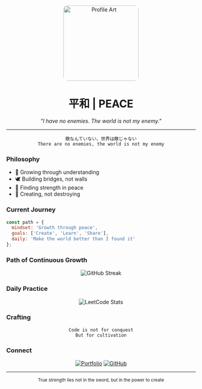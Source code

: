 <!-- Header -->
<div align="center">
<img src="https://hebbkx1anhila5yf.public.blob.vercel-storage.com/artworks-qjyLDaD49oQH7VAB-hdfuXQ-t500x500-HnwD9S8tGUAyofNhsJjF6sICFNlUOZ.webp" width="200" alt="Profile Art" style="border-radius: 10px;"/>
</div>

<h1 align="center">平和 | PEACE</h1>

<p align="center">
  <em>"I have no enemies. The world is not my enemy."</em>
</p>

---

<div align="center">

```
敵なんていない、世界は敵じゃない
There are no enemies, the world is not my enemy
```

</div>

### Philosophy

- 🌱 Growing through understanding
- 🕊️ Building bridges, not walls
- 🌊 Finding strength in peace
- 🌿 Creating, not destroying

### Current Journey

```js
const path = {
  mindset: 'Growth through peace',
  goals: ['Create', 'Learn', 'Share'],
  daily: 'Make the world better than I found it'
};
```

### Path of Continuous Growth

<div align="center">

<!-- Replace username with your GitHub username -->
<img src="https://github-readme-streak-stats.herokuapp.com/?user=your-username&theme=tokyonight&hide_border=true&background=00000000&stroke=4A4A4A&ring=4A4A4A&fire=4A4A4A&currStreakNum=4A4A4A&sideNums=4A4A4A&currStreakLabel=4A4A4A&sideLabels=4A4A4A&dates=4A4A4A" alt="GitHub Streak" />

</div>

### Daily Practice

<div align="center">

<!-- Replace username with your LeetCode username -->
<img src="https://leetcard.jacoblin.cool/your-username?theme=dark&font=Noto%20Sans&ext=heatmap&border=0&radius=20" alt="LeetCode Stats" />

</div>

### Crafting

<div align="center">

```
Code is not for conquest
But for cultivation
```

</div>

### Connect

<div align="center">

[![Portfolio](https://img.shields.io/badge/Portfolio-4A4A4A?style=for-the-badge&logo=About.me&logoColor=white)](https://your-portfolio.com)
[![GitHub](https://img.shields.io/badge/GitHub-4A4A4A?style=for-the-badge&logo=github&logoColor=white)](https://github.com/your-username)

</div>

---

<div align="center">
  <sub>True strength lies not in the sword, but in the power to create</sub>
</div>
